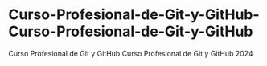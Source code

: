 # Curso-Profesional-de-Git-y-GitHub-Curso-Profesional-de-Git-y-GitHub
Curso Profesional de Git y GitHub Curso Profesional de Git y GitHub 2024
